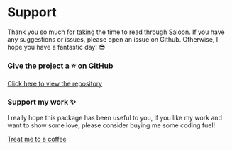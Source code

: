 # Support

Thank you so much for taking the time to read through Saloon. If you have any suggestions or issues, please open an issue on Github. Otherwise, I hope you have a fantastic day! 😎

### Give the project a ⭐ on GitHub

[Click here to view the repository](https://github.com/sammyjo20/saloon)

### Support my work ✨

I really hope this package has been useful to you, if you like my work and want to show some love, please consider buying me some coding fuel!&#x20;

[Treat me to a coffee](https://ko-fi.com/sammyjo20)
